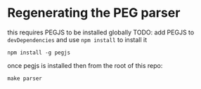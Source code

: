 # Regenerating the PEG parser
this requires PEGJS to be installed globally
TODO: add PEGJS to `devDependencies` and use `npm install` to install it
```
npm install -g pegjs
```

once pegjs is installed then from the root of this repo:
```
make parser
```